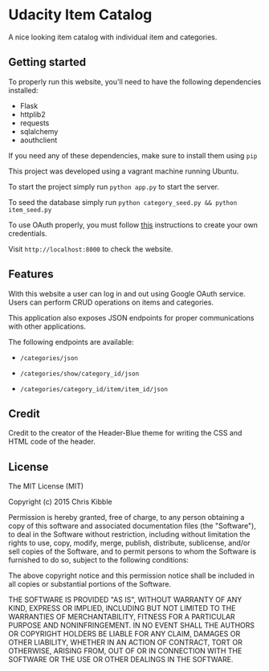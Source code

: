 # Udacity Item Catalog

A nice looking item catalog with individual item and categories.

## Getting started

To properly run this website, you'll need to have the following dependencies installed:

- Flask
- httplib2
- requests
- sqlalchemy
- aouthclient

If you need any of these dependencies, make sure to install them using `pip`

This project was developed using a vagrant machine running Ubuntu.

To start the project simply run `python app.py` to start the server.

To seed the database simply run `python category_seed.py && python item_seed.py`

To use OAuth properly, you must follow [this](https://developers.google.com/api-client-library/python/guide/aaa_oauth) instructions to create your own credentials.

Visit `http://localhost:8000` to check the website.

## Features
With this website a user can log in and out using Google OAuth service. Users can perform CRUD operations on items and categories.

This application also exposes JSON endpoints for proper communications with other applications.

The following endpoints are available:

- `/categories/json`

- `/categories/show/category_id/json`

- `/categories/category_id/item/item_id/json`


## Credit
Credit to the creator of the Header-Blue theme for writing the CSS and HTML code of the header.

## License
The MIT License (MIT)

Copyright (c) 2015 Chris Kibble

Permission is hereby granted, free of charge, to any person obtaining a copy of this software and associated documentation files (the "Software"), to deal in the Software without restriction, including without limitation the rights to use, copy, modify, merge, publish, distribute, sublicense, and/or sell copies of the Software, and to permit persons to whom the Software is furnished to do so, subject to the following conditions:

The above copyright notice and this permission notice shall be included in all copies or substantial portions of the Software.

THE SOFTWARE IS PROVIDED "AS IS", WITHOUT WARRANTY OF ANY KIND, EXPRESS OR IMPLIED, INCLUDING BUT NOT LIMITED TO THE WARRANTIES OF MERCHANTABILITY, FITNESS FOR A PARTICULAR PURPOSE AND NONINFRINGEMENT. IN NO EVENT SHALL THE AUTHORS OR COPYRIGHT HOLDERS BE LIABLE FOR ANY CLAIM, DAMAGES OR OTHER LIABILITY, WHETHER IN AN ACTION OF CONTRACT, TORT OR OTHERWISE, ARISING FROM, OUT OF OR IN CONNECTION WITH THE SOFTWARE OR THE USE OR OTHER DEALINGS IN THE SOFTWARE.

